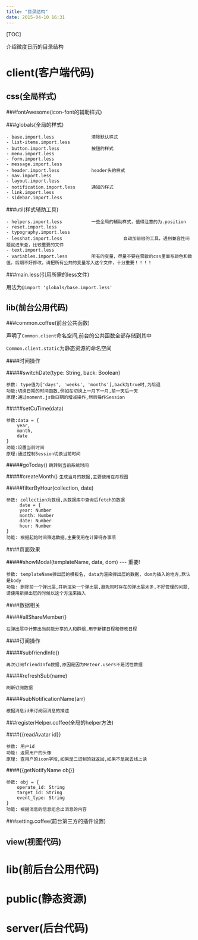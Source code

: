 ```yaml
---
title: "目录结构"
date: 2015-04-10 16:31
---
```

[TOC]


介绍微度日历的目录结构

client(客户端代码)
========


css(全局样式)
-------

###fontAwesome(icon-font的辅助样式)


###globals(全局的样式)

```
- base.import.less              清除默认样式
- list-items.import.less                    
- button.import.less            按钮的样式
- menu.import.less
- form.import.less        
- message.import.less
- header.import.less            header头的样式
- nav.import.less
- layout.import.less      
- notification.import.less      通知的样式
- link.import.less        
- sidebar.import.less 
```

###util(样式辅助工具)

```
- helpers.import.less           一些全局的辅助样式，值得注意的为.position
- reset.import.less     
- typography.import.less
- lesshat.import.less                       自动加前缀的工具，遇到兼容性问题就进来查，比较重要的文件
- text.import.less    
- variables.import.less         所有的变量，尽量不要在零散的css里面写颜色和数值，后期不好修改，请把所有公共的变量写入这个文件，十分重要！！！！
```

###main.less(引用所需的less文件)   

用法为`@import 'globals/base.import.less'`

lib(前台公用代码)
-------

###common.coffee(前台公共函数)

声明了`Common.client`命名空间,前台的公共函数全部存储到其中

`Common.client.static`为静态资源的命名空间

####时间操作

#####switchDate(type: String, back: Boolean)

```
参数: type值为['days', 'weeks', 'months'],back为true时,为后退
功能:切换日期的时间函数,例如在切换上一月下一月,前一天后一天
原理:通过moment.js做日期的增减操作,然后操作Session
```

#####setCuTime(data)

```
参数:data = {
    year,
    month,
    date
}
功能:设置当前时间
原理:通过控制Session切换当前时间
```

#####goToday()
`跳转到当前系统时间`

#####createMonth()
`生成当月的数据,主要使用在月视图`

#####filterByHour(collection, date)

```
参数: collection为数组,从数据库中查询后fetch的数据
     date = {
     year: Number
     month: Number
     date: Number
     hour: Number
}
功能: 根据起始时间筛选数据,主要使用在计算待办事项
```

####页面效果

#####showModal(templateName, data, dom)   ---  重要!

```
参数: templateName弹出层的模板名, data为渲染弹出层的数据, dom为插入的地方,默认是body
功能: 删除前一个弹出层,并新渲染一个弹出层,避免同时存在的弹出层太多,不好管理的问题,请使用新弹出层的时候以这个方法来插入
```

####数据相关

#####allShareMember()

`在弹出层中计算出当前能分享的人和群组,用于新建日程和修改日程`

####订阅操作

#####subfriendInfo()

`再次订阅friendInfo数据,原因是因为Meteor.users不是活性数据`

#####refreshSub(name)

`刷新订阅数据`

#####subNotificationName(arr)

`根据消息id来订阅回消息的描述`

###registerHelper.coffee(全局的helper方法)

####{{readAvatar id}}

```
参数: 用户id
功能: 返回用户的头像
原理: 查用户的icon字段,如果是二进制的就返回,如果不是就去线上读
```

####{{getNotifyName obj}}

```
参数: obj = {
    operate_id: String
    target_id: String
    event_type: String
}
功能: 根据消息的信息组合出消息的内容
```

###setting.coffee(前台第三方的插件设置)



view(视图代码)
-------


lib(前后台公用代码)
=======


public(静态资源)
======


server(后台代码)
======
